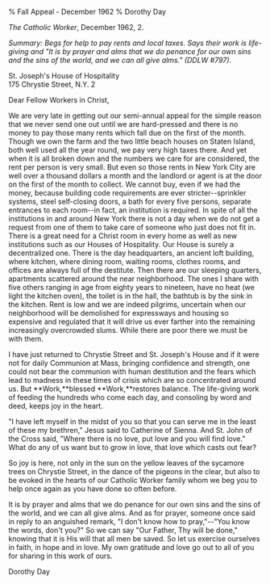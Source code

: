 % Fall Appeal - December 1962
% Dorothy Day

*The Catholic Worker*, December 1962, 2.

*Summary: Begs for help to pay rents and local taxes. Says their work is
life-giving and "It is by prayer and alms that we do penance for our own
sins and the sins of the world, and we can all give alms." (DDLW
\#797).*

St. Joseph's House of Hospitality \
175 Chrystie Street, N.Y. 2

Dear Fellow Workers in Christ,

We are very late in getting out our semi-annual appeal for the simple
reason that we never send one out until we are hard-pressed and there is
no money to pay those many rents which fall due on the first of the
month. Though we own the farm and the two little beach houses on Staten
Island, both well used all the year round, we pay very high taxes there.
And yet when it is all broken down and the numbers we care for are
considered, the rent per person is very small. But even so those rents
in New York City are well over a thousand dollars a month and the
landlord or agent is at the door on the first of the month to collect.
We cannot buy, even if we had the money, because building code
requirements are ever stricter--sprinkler systems, steel self-closing
doors, a bath for every five persons, separate entrances to each
room--in fact, an institution is required. In spite of all the
institutions in and around New York there is not a day when we do not
get a request from one of them to take care of someone who just does not
fit in. There is a great need for a Christ room in every home as well as
new institutions such as our Houses of Hospitality. Our House is surely
a decentralized one. There is the day headquarters, an ancient loft
building, where kitchen, where dining room, waiting rooms, clothes
rooms, and offices are always full of the destitute. Then there are our
sleeping quarters, apartments scattered around the near neighborhood.
The ones I share with five others ranging in age from eighty years to
nineteen, have no heat (we light the kitchen oven), the toilet is in the
hall, the bathtub is by the sink in the kitchen. Rent is low and we are
indeed pilgrims, uncertain when our neighborhood will be demolished for
expressways and housing so expensive and regulated that it will drive us
ever farther into the remaining increasingly overcrowded slums. While
there are poor there we must be with them.

I have just returned to Chrystie Street and St. Joseph's House and if it
were not for daily Communion at Mass, bringing confidence and strength,
one could not bear the communion with human destitution and the fears
which lead to madness in these times of crisis which are so concentrated
around us. But **Work,**blessed **Work,**restores balance. The
life-giving work of feeding the hundreds who come each day, and
consoling by word and deed, keeps joy in the heart.

"I have left myself in the midst of you so that you can serve me in the
least of these my brethren," Jesus said to Catherine of Sienna. And St.
John of the Cross said, "Where there is no love, put love and you will
find love." What do any of us want but to grow in love, that love which
casts out fear?

So joy is here, not only in the sun on the yellow leaves of the sycamore
trees on Chrystie Street, in the dance of the pigeons in the clear, but
also to be evoked in the hearts of our Catholic Worker family whom we
beg you to help once again as you have done so often before.

It is by prayer and alms that we do penance for our own sins and the
sins of the world, and we can all give alms. And as for prayer, someone
once said in reply to an anguished remark, "I don't know how to
pray,"--"You know the words, don't you?" So we can say "Our Father, Thy
will be done," knowing that it is His will that all men be saved. So let
us exercise ourselves in faith, in hope and in love. My own gratitude
and love go out to all of you for sharing in this work of ours.

Dorothy Day
